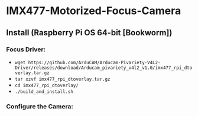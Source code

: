 # IMX477-Motorized-Focus-Camera

## Install (Raspberry Pi OS 64-bit [Bookworm])

### Focus Driver:
- `wget https://github.com/ArduCAM/Arducam-Pivariety-V4L2-Driver/releases/download/Arducam_pivariety_v4l2_v1.0/imx477_rpi_dtoverlay.tar.gz`
- `tar xzvf imx477_rpi_dtoverlay.tar.gz`
- `cd imx477_rpi_dtoverlay/`
- `./build_and_install.sh`

### Configure the Camera:
